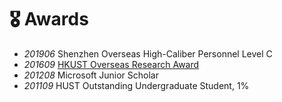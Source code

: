 # 🎖 Awards
- *201906* Shenzhen Overseas High-Caliber Personnel Level C
- *201609* [HKUST Overseas Research Award](https://fytgs.hkust.edu.hk/scholarships/other-funding-and-scholarships)
- *201208* Microsoft Junior Scholar
- *201109* HUST Outstanding Undergraduate Student, 1%